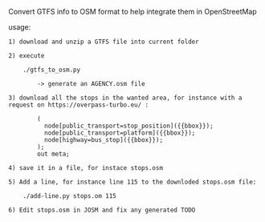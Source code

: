 

Convert GTFS info to OSM format to help integrate them in OpenStreetMap

usage:

    1) download and unzip a GTFS file into current folder
    
    2) execute

        ./gtfs_to_osm.py

            -> generate an AGENCY.osm file

    3) download all the stops in the wanted area, for instance with a request on https://overpass-turbo.eu/ :

            (
              node[public_transport=stop_position]({{bbox}});
              node[public_transport=platform]({{bbox}});
              node[highway=bus_stop]({{bbox}});
            );
            out meta;

    4) save it in a file, for instace stops.osm

    5) Add a line, for instance line 115 to the downloded stops.osm file:

        ./add-line.py stops.om 115

    6) Edit stops.osm in JOSM and fix any generated TODO

